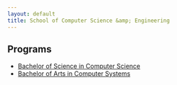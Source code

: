 ```yaml
---
layout: default
title: School of Computer Science &amp; Engineering
---
```


## Programs

- [Bachelor of Science in Computer Science][bs-cs]
- [Bachelor of Arts in Computer Systems][ba-cs]

[bs-cs]: computer-science/
[ba-cs]: computer-systems/

